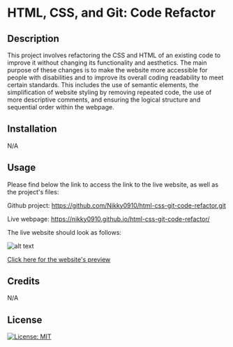 # HTML, CSS, and Git: Code Refactor

## Description

This project involves refactoring the CSS and HTML of an existing code to improve it without changing its functionality and aesthetics. The main purpose of these changes is to make the website more accessible for people with disabilities and to improve its overall coding readability to meet certain standards. This includes the use of semantic elements, the simplification of website styling by removing repeated code, the use of more descriptive comments, and ensuring the logical structure and sequential order within the webpage.


## Installation

N/A

## Usage

Please find below the link to access the link to the live website, as well as the project's files:

Github project: https://github.com/Nikky0910/html-css-git-code-refactor.git

Live webpage: https://nikky0910.github.io/html-css-git-code-refactor/


The live website should look as follows:

![alt text](./assets/images/screenshot%20.png)

[Click here for the website's preview](./assets/images/home-page-preview.mp4)

## Credits

N/A

## License

[![License: MIT](https://img.shields.io/badge/License-MIT-yellow.svg)](https://opensource.org/licenses/MIT)


